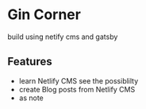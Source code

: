 # Gin Corner

build using netify cms and gatsby 



## Features ##

- learn Netlify CMS see the possiblilty 
- create Blog posts from Netlify CMS
- as note